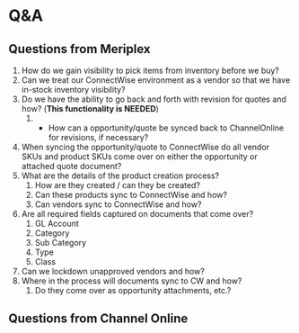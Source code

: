 # Q&A

## Questions from Meriplex
1. How do we gain visibility to pick items from inventory before we buy?
2. Can we treat our ConnectWise environment as a vendor so that we have in-stock inventory visibility?
3. Do we have the ability to go back and forth with revision for quotes and how? (**This functionality is NEEDED**)
	1. - How can a opportunity/quote be synced back to ChannelOnline for revisions, if necessary?
4. When syncing the opportunity/quote to ConnectWise do all vendor SKUs and product SKUs come over on either the opportunity or attached quote document?
5. What are the details of the product creation process?
	1. How are they created / can they be created?
	2. Can these products sync to ConnectWise and how?
	3. Can vendors sync to ConnectWise and how?
6. Are all required fields captured on documents that come over?
	1. GL Account
	2. Category
	3. Sub Category
	4. Type
	5. Class
7. Can we lockdown unapproved vendors and how?
8. Where in the process will documents sync to CW and how?
	1. Do they come over as opportunity attachments, etc.?

## Questions from Channel Online